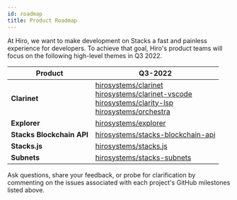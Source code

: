 ```yaml
---
id: roadmap
title: Product Roadmap
---
```


At Hiro, we want to make development on Stacks a fast and painless experience for developers. To achieve that goal, Hiro's product teams will focus on the following high-level themes in Q3 2022.

| Product | Q3-2022 |
| --------------- | --------------- |
| **Clarinet** | [hirosystems/clarinet](https://github.com/hirosystems/clarinet/milestone/2) <br /> [hirosystems/clarinet-vscode](https://github.com/hirosystems/clarinet-vscode/milestone/1) <br /> [hirosystems/clarity-lsp](https://github.com/hirosystems/clarity-lsp/milestone/1) <br /> [hirosystems/orchestra](https://github.com/hirosystems/orchestra/milestone/1)|
| **Explorer** | [hirosystems/explorer](https://github.com/hirosystems/explorer/milestone/34) |
| **Stacks Blockchain API** | [hirosystems/stacks-blockchain-api](https://github.com/hirosystems/stacks-blockchain-api/milestone/32) |
| **Stacks.js** | [hirosystems/stacks.js](https://github.com/hirosystems/stacks.js/milestone/59) |
| **Subnets** | [hirosystems/stacks-subnets](https://github.com/hirosystems/stacks-subnets/milestone/6) |

Ask questions, share your feedback, or probe for clarification by commenting on the issues associated with each project's GitHub milestones listed above.
